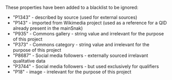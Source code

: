 These properties have been added to a blacklist to be ignored: 
- "P1343" - described by source (used for external sources)
- "P143" - imported from Wikimedia project (used as a reference for a QID already present in the mainSnak)
- "P935" - Commons gallery - string value and irrelevant for the purpose of this project
- "P373" - Commons category - string value and irrelevant for the purpose of this project
- "P8687" - Social media followers - externally sourced irrelavant qualitative data
- "P3744" - Social media followers - but used exclusively for qualifiers
- "P18" - image - irrelevant for the purpose of this project